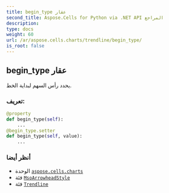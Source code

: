 ```yaml
---
title: begin_type عقار
second_title: Aspose.Cells for Python via .NET API المراجع
description:
type: docs
weight: 60
url: /ar/aspose.cells.charts/trendline/begin_type/
is_root: false
---
```

##  begin_type عقار

يحدد رأس السهم لبداية الخط.
###  تعريف:
```python
@property
def begin_type(self):
    ...
@begin_type.setter
def begin_type(self, value):
    ...
```

###  أنظر أيضا
* الوحدة [`aspose.cells.charts`](../../)
* فئة [`MsoArrowheadStyle`](/cells/python-net/ar/aspose.cells.drawing/msoarrowheadstyle)
* فئة [`Trendline`](/cells/python-net/ar/aspose.cells.charts/trendline)
